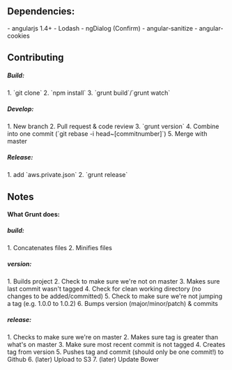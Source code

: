 <h2>Dependencies:</h2>
- angularjs 1.4+
- Lodash
- ngDialog (Confirm)
- angular-sanitize
- angular-cookies

<h2>Contributing</h2>

<h5>Build:</h5>
1. `git clone`
2. `npm install`
3. `grunt build`/`grunt watch`

<h5>Develop:</h5>
1. New branch
2. Pull request & code review
3. `grunt version`
4. Combine into one commit (`git rebase -i head~[commitnumber]`)
5. Merge with master

<h5>Release:</h5>
1. add `aws.private.json`
2. `grunt release`

<h2>Notes</h2>

<h4>What Grunt does:</h4>

<h5>build:</h5>
1. Concatenates files
2. Minifies files

<h5>version:</h5>
1. Builds project
2. Check to make sure we're not on master
3. Makes sure last commit wasn't tagged
4. Check for clean working directory (no changes to be added/committed)
5. Check to make sure we're not jumping a tag (e.g. 1.0.0 to 1.0.2)
6. Bumps version (major/minor/patch) & commits

<h5>release:</h5>
1. Checks to make sure we're on master
2. Makes sure tag is greater than what's on master
3. Make sure most recent commit is not tagged
4. Creates tag from version
5. Pushes tag and commit (should only be one commit!) to Github
6. (later) Upload to S3
7. (later) Update Bower
